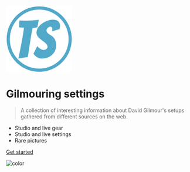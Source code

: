 ![logo](_media/fav180.png)

# Gilmouring settings

> A collection of interesting information about David Gilmour's setups gathered from different sources on the web.

 * Studio and live gear
 * Studio and live settings
 * Rare pictures

[Get started](#Gilmouring)

![color](#006699)
